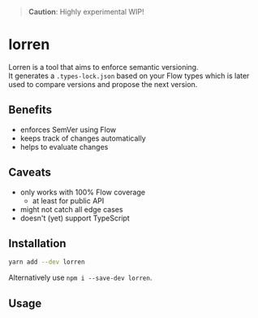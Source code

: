> **Caution**: Highly experimental WIP!

# lorren

Lorren is a tool that aims to enforce semantic versioning.<br>
It generates a `.types-lock.json` based on your Flow types which is later used to compare versions and propose the next version.

## Benefits
* enforces SemVer using Flow
* keeps track of changes automatically
* helps to evaluate changes

## Caveats
* only works with 100% Flow coverage
  - at least for public API
* might not catch all edge cases
* doesn't (yet) support TypeScript

## Installation
```sh
yarn add --dev lorren
```
Alternatively use `npm i --save-dev lorren`.

## Usage
